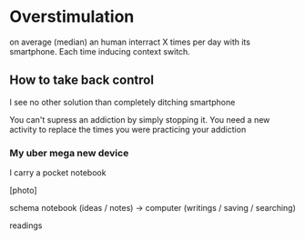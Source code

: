 # Overstimulation

on average (median) an human interract X times per day with its smartphone.
 Each time inducing context switch.


## How to take back control

I see no other solution than completely ditching smartphone

You can't supress an addiction by simply stopping it. You need a new activity to replace the times you were practicing your addiction


### My uber mega new device

I carry a pocket notebook

[photo]

schema
notebook (ideas / notes) -> computer (writings / saving / searching)

readings
